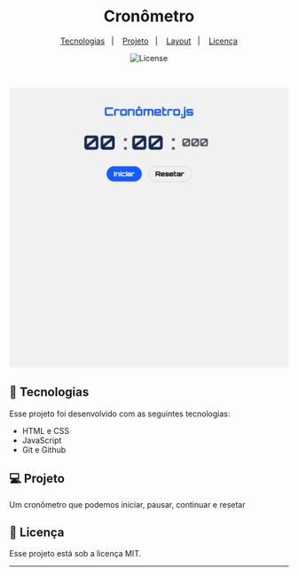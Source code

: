 <h1 align="center"> Cronômetro </h1>

<p align="center">

</p>

<p align="center">
  <a href="#-tecnologias">Tecnologias</a>&nbsp;&nbsp;&nbsp;|&nbsp;&nbsp;&nbsp;
  <a href="#-projeto">Projeto</a>&nbsp;&nbsp;&nbsp;|&nbsp;&nbsp;&nbsp;
  <a href="#-layout">Layout</a>&nbsp;&nbsp;&nbsp;|&nbsp;&nbsp;&nbsp;
  <a href="#memo-licença">Licença</a>
</p>

<p align="center">
  <img alt="License" src="https://img.shields.io/static/v1?label=license&message=MIT&color=49AA26&labelColor=000000">
</p>

<br>

![Logo](https://github.com/Lucashfranco/cronometro_js/blob/main/cronometro.jpg)


## 🚀 Tecnologias

Esse projeto foi desenvolvido com as seguintes tecnologias:

- HTML e CSS
- JavaScript
- Git e Github


## 💻 Projeto

Um cronômetro que podemos iniciar, pausar, continuar e resetar

## :memo: Licença

Esse projeto está sob a licença MIT.

---

